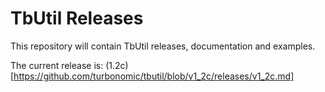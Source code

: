 # TbUtil Releases

This repository will contain TbUtil releases, documentation and examples.

The current release is: (1.2c)[https://github.com/turbonomic/tbutil/blob/v1_2c/releases/v1_2c.md]

